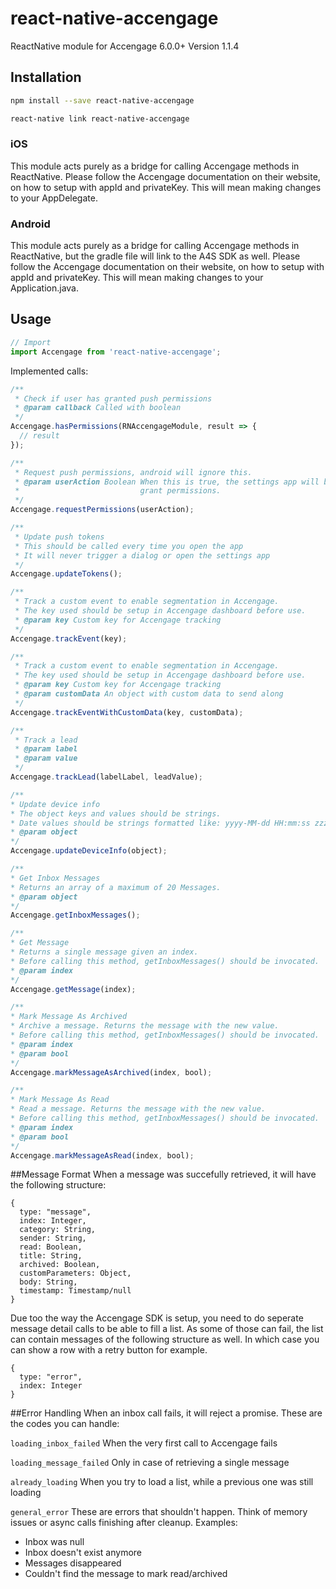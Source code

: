 # react-native-accengage
ReactNative module for Accengage 6.0.0+
Version 1.1.4

## Installation

```bash
npm install --save react-native-accengage
```
```bash
react-native link react-native-accengage
```

### iOS
This module acts purely as a bridge for calling Accengage methods in ReactNative. Please follow the 
Accengage documentation on their website, on how to setup with appId and privateKey. This will 
mean making changes to your AppDelegate.

### Android
This module acts purely as a bridge for calling Accengage methods in ReactNative, but the gradle 
file will link to the A4S SDK as well. Please follow the Accengage documentation on their 
website, on how to setup with appId and privateKey. This will mean making changes to your 
Application.java.

## Usage
```js
// Import
import Accengage from 'react-native-accengage';
```

Implemented calls:
```js
/**
 * Check if user has granted push permissions
 * @param callback Called with boolean
 */
Accengage.hasPermissions(RNAccengageModule, result => {
  // result
});

/**
 * Request push permissions, android will ignore this.
 * @param userAction Boolean When this is true, the settings app will be opened if the user didn't 
 *                           grant permissions. 
 */
Accengage.requestPermissions(userAction);

/**
 * Update push tokens
 * This should be called every time you open the app
 * It will never trigger a dialog or open the settings app
 */
Accengage.updateTokens();

/**
 * Track a custom event to enable segmentation in Accengage.
 * The key used should be setup in Accengage dashboard before use.
 * @param key Custom key for Accengage tracking
 */
Accengage.trackEvent(key);

/**
 * Track a custom event to enable segmentation in Accengage.
 * The key used should be setup in Accengage dashboard before use.
 * @param key Custom key for Accengage tracking
 * @param customData An object with custom data to send along
 */
Accengage.trackEventWithCustomData(key, customData);

/**
 * Track a lead
 * @param label
 * @param value
 */
Accengage.trackLead(labelLabel, leadValue);

/**
* Update device info
* The object keys and values should be strings.
* Date values should be strings formatted like: yyyy-MM-dd HH:mm:ss zzz
* @param object
*/
Accengage.updateDeviceInfo(object);

/**
* Get Inbox Messages
* Returns an array of a maximum of 20 Messages.
* @param object
*/
Accengage.getInboxMessages();

/**
* Get Message
* Returns a single message given an index.
* Before calling this method, getInboxMessages() should be invocated.
* @param index
*/
Accengage.getMessage(index);

/**
* Mark Message As Archived
* Archive a message. Returns the message with the new value.
* Before calling this method, getInboxMessages() should be invocated.
* @param index
* @param bool
*/
Accengage.markMessageAsArchived(index, bool);

/**
* Mark Message As Read
* Read a message. Returns the message with the new value.
* Before calling this method, getInboxMessages() should be invocated.
* @param index
* @param bool
*/
Accengage.markMessageAsRead(index, bool);
```

##Message Format
When a message was succefully retrieved, it will have the following structure:

```
{
  type: "message",
  index: Integer,
  category: String,
  sender: String,
  read: Boolean,
  title: String,
  archived: Boolean,
  customParameters: Object,
  body: String,
  timestamp: Timestamp/null
}
```

Due too the way the Accengage SDK is setup, you need to do seperate message detail calls to be 
able to fill a list. As some of those can fail, the list can contain messages of the following 
structure as well. In which case you can show a row with a retry button for example.
```
{
  type: "error",
  index: Integer
}
```

##Error Handling
When an inbox call fails, it will reject a promise. These are the codes you can handle: 

`loading_inbox_failed`
When the very first call to Accengage fails

`loading_message_failed`
Only in case of retrieving a single message

`already_loading`
When you try to load a list, while a previous one was still loading

`general_error`
These are errors that shouldn't happen. Think of memory issues or async calls finishing after 
cleanup.
Examples:
- Inbox was null
- Inbox doesn't exist anymore
- Messages disappeared
- Couldn't find the message to mark read/archived